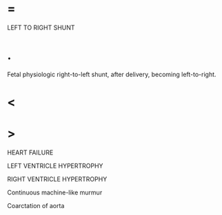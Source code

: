 # =

LEFT TO RIGHT SHUNT

# .

Fetal physiologic right-to-left shunt, after delivery, becoming left-to-right.

# <

# >

HEART FAILURE

LEFT VENTRICLE HYPERTROPHY

RIGHT VENTRICLE HYPERTROPHY

Continuous machine-like murmur

Coarctation of aorta
